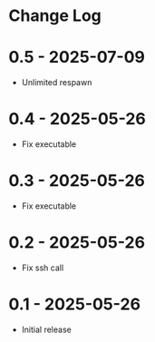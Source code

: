 # Change Log

# 0.5 - 2025-07-09
- Unlimited respawn

# 0.4 - 2025-05-26
- Fix executable

# 0.3 - 2025-05-26
- Fix executable

# 0.2 - 2025-05-26
- Fix ssh call

# 0.1 - 2025-05-26
- Initial release
